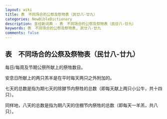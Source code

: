 ```yaml
---
layout: wiki
title: 表　不同场合的公祭及祭物表（民廿八-廿九）
categories: NewBibleDictionary
description: 圣经新词典 - 表　不同场合的公祭及祭物表（民廿八-廿九）
keywords: 表　不同场合的公祭及祭物表, 民廿八-廿九
comments: false
---
```


## 表　不同场合的公祭及祭物表（民廿八-廿九）







每日/每周及节期公祭所献上的祭牲数目。

安息日所献上的两只羔羊是在平时每天两只之外附加的。

七天的总数是指为期七天的除酵节内祭牲的总数（即每天献上两只小公牛，共十四只）。

同样地，八天的总数是指为期八天的住棚节内祭牲的总数（即每天一羊羔，共八只）。














